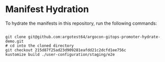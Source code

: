 
# Manifest Hydration

To hydrate the manifests in this repository, run the following commands:

```shell

git clone git@github.com:argotest64/argocon-gitops-promoter-hydrate-demo.git
# cd into the cloned directory
git checkout 215d87f25ad23d909281eafdd21c2dcfd1ee756c
kustomize build ./user-configuration/staging/e2e
```